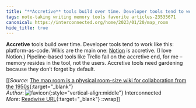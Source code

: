 ```yaml
---
title: "**Accretive** tools build over time. Developer tools tend to work ..."
tags: note-taking writing memory tools favorite articles-23535671
canonical: https://interconnected.org/home/2023/01/20/map_room
hide_title: true
---
```


**Accretive** tools build over time. Developer tools tend to work like this: platform-as-code. Wikis are the main one: [Notion](https://www.notion.so) is accretive. (I love Notion.) Pipeline-based tools like Trello fall on the accretive end, for me – memory resides in the tool, not the users. Accretive tools need gardening because they don’t forget by default.


[[_Source_: [The map room is a physical room-size wiki for collaboration from the 1950s](https://interconnected.org/home/2023/01/20/map_room){:target="_blank"}<br>
_Author_: ![favicon](https://s2.googleusercontent.com/s2/favicons?domain=interconnected.org){:style="vertical-align:middle"} Interconnected<br>
_More_: [Readwise URL](https://readwise.io/open/460925942){:target="_blank"}
::wrap]]